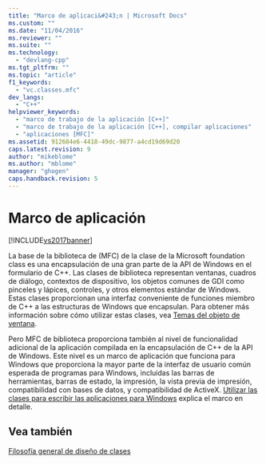 ```yaml
---
title: "Marco de aplicaci&#243;n | Microsoft Docs"
ms.custom: ""
ms.date: "11/04/2016"
ms.reviewer: ""
ms.suite: ""
ms.technology: 
  - "devlang-cpp"
ms.tgt_pltfrm: ""
ms.topic: "article"
f1_keywords: 
  - "vc.classes.mfc"
dev_langs: 
  - "C++"
helpviewer_keywords: 
  - "marco de trabajo de la aplicación [C++]"
  - "marco de trabajo de la aplicación [C++], compilar aplicaciones"
  - "aplicaciones [MFC]"
ms.assetid: 912684e6-4418-49dc-9877-a4cd19d69d20
caps.latest.revision: 9
author: "mikeblome"
ms.author: "mblome"
manager: "ghogen"
caps.handback.revision: 5
---
```

# Marco de aplicaci&#243;n
[!INCLUDE[vs2017banner](../assembler/inline/includes/vs2017banner.md)]

La base de la biblioteca de \(MFC\) de la clase de la Microsoft foundation class es una encapsulación de una gran parte de la API de Windows en el formulario de C\+\+.  Las clases de biblioteca representan ventanas, cuadros de diálogo, contextos de dispositivo, los objetos comunes de GDI como pinceles y lápices, controles, y otros elementos estándar de Windows.  Estas clases proporcionan una interfaz conveniente de funciones miembro de C\+\+ a las estructuras de Windows que encapsulan.  Para obtener más información sobre cómo utilizar estas clases, vea [Temas del objeto de ventana](../mfc/window-objects.md).  
  
 Pero MFC de biblioteca proporciona también al nivel de funcionalidad adicional de la aplicación compilada en la encapsulación de C\+\+ de la API de Windows.  Este nivel es un marco de aplicación que funciona para Windows que proporciona la mayor parte de la interfaz de usuario común esperada de programas para Windows, incluidas las barras de herramientas, barras de estado, la impresión, la vista previa de impresión, compatibilidad con bases de datos, y compatibilidad de ActiveX.  [Utilizar las clases para escribir las aplicaciones para Windows](../mfc/using-the-classes-to-write-applications-for-windows.md) explica el marco en detalle.  
  
## Vea también  
 [Filosofía general de diseño de clases](../mfc/general-class-design-philosophy.md)